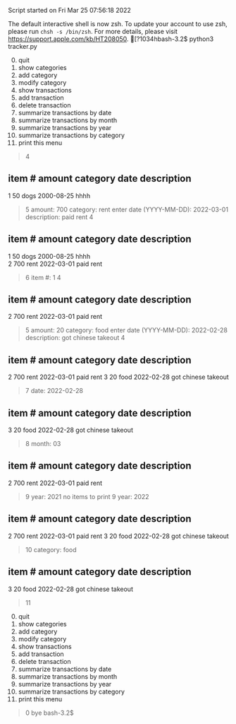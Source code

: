 Script started on Fri Mar 25 07:56:18 2022

The default interactive shell is now zsh.
To update your account to use zsh, please run `chsh -s /bin/zsh`.
For more details, please visit https://support.apple.com/kb/HT208050.
[?1034hbash-3.2$ python3 tracker.py

0. quit
1. show categories
2. add category
3. modify category
4. show transactions
5. add transaction
6. delete transaction
7. summarize transactions by date
8. summarize transactions by month
9. summarize transactions by year
10. summarize transactions by category
11. print this menu

> 4


item #     amount     category             date                 description
--------------------------------------------------------------------------------
1          50         dogs                 2000-08-25           hhhh      
> 5
amount: 700
category: rent
enter date (YYYY-MM-DD): 2022-03-01
description: paid rent 
> 4


item #     amount     category             date                 description
--------------------------------------------------------------------------------
1          50         dogs                 2000-08-25           hhhh      
2          700        rent                 2022-03-01           paid rent 
> 6
item #: 1
> 4


item #     amount     category             date                 description
--------------------------------------------------------------------------------
2          700        rent                 2022-03-01           paid rent 
> 5
amount: 20
category: food
enter date (YYYY-MM-DD): 2022-02-28
description: got chinese takeout
> 4


item #     amount     category             date                 description
--------------------------------------------------------------------------------
2          700        rent                 2022-03-01           paid rent 
3          20         food                 2022-02-28           got chinese takeout
> 7
date: 2022-02-28


item #     amount     category             date                 description
--------------------------------------------------------------------------------
3          20         food                 2022-02-28           got chinese takeout
> 8
month: 03


item #     amount     category             date                 description
--------------------------------------------------------------------------------
2          700        rent                 2022-03-01           paid rent 
> 9
year: 2021
no items to print
> 9
year: 2022


item #     amount     category             date                 description
--------------------------------------------------------------------------------
2          700        rent                 2022-03-01           paid rent 
3          20         food                 2022-02-28           got chinese takeout
> 10
category: food


item #     amount     category             date                 description
--------------------------------------------------------------------------------
3          20         food                 2022-02-28           got chinese takeout
> 11

0. quit
1. show categories
2. add category
3. modify category
4. show transactions
5. add transaction
6. delete transaction
7. summarize transactions by date
8. summarize transactions by month
9. summarize transactions by year
10. summarize transactions by category
11. print this menu

> 0
bye
bash-3.2$ 